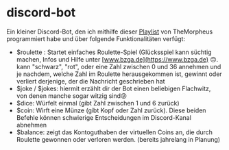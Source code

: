 # discord-bot

Ein kleiner Discord-Bot, den ich mithilfe dieser [Playlist](https://youtube.com/playlist?list=PLNmsVeXQZj7rI3usLYlWhsjdFJ-MER_pU&si=knoz_HgHcg07n_BE) von TheMorpheus programmiert habe und über folgende Funktionalitäten verfügt:
- $roulette <param>: Startet einfaches Roulette-Spiel (Glücksspiel kann süchtig machen, Infos und Hilfe unter [www.bzga.de](https://www.bzga.de) 🙃. <param> kann "schwarz", "rot", oder eine Zahl zwischen 0 und 36 annehmen und je nachdem, welche Zahl im Roulette herausgekommen ist, gewinnt oder verliert derjenige, der die Nachricht geschrieben hat
- $joke / $jokes: hiermit erzählt dir der Bot einen beliebigen Flachwitz, von denen manche sogar witzig sind😝
- $dice: Würfelt einmal (gibt Zahl zwischen 1 und 6 zurück)
- $coin: Wirft eine Münze (gibt Kopf oder Zahl zurück). Diese beiden Befehle können schwierige Entscheidungen im Discord-Kanal abnehmen
- $balance: zeigt das Kontoguthaben der virtuellen Coins an, die durch Roulette gewonnen oder verloren werden. (bereits jahrelang in Planung)

